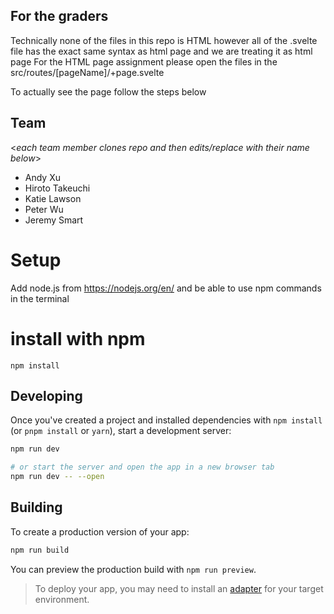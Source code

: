 ## For the graders
Technically none of the files in this repo is HTML however all of the .svelte file has the exact same syntax as html page and we are treating it as html page
For the HTML page assignment please open the files in the src/routes/[pageName]/+page.svelte 

To actually see the page follow the steps below

## Team 
<_each team member clones repo and then edits/replace with their name below_>
- Andy Xu
- Hiroto Takeuchi
- Katie Lawson
- Peter Wu
- Jeremy Smart

# Setup
Add node.js
from https://nodejs.org/en/
and be able to use npm commands in the terminal

# install with npm
```
npm install
```

## Developing

Once you've created a project and installed dependencies with `npm install` (or `pnpm install` or `yarn`), start a development server:

```bash
npm run dev

# or start the server and open the app in a new browser tab
npm run dev -- --open
```

## Building

To create a production version of your app:

```bash
npm run build
```

You can preview the production build with `npm run preview`.

> To deploy your app, you may need to install an [adapter](https://kit.svelte.dev/docs/adapters) for your target environment.
